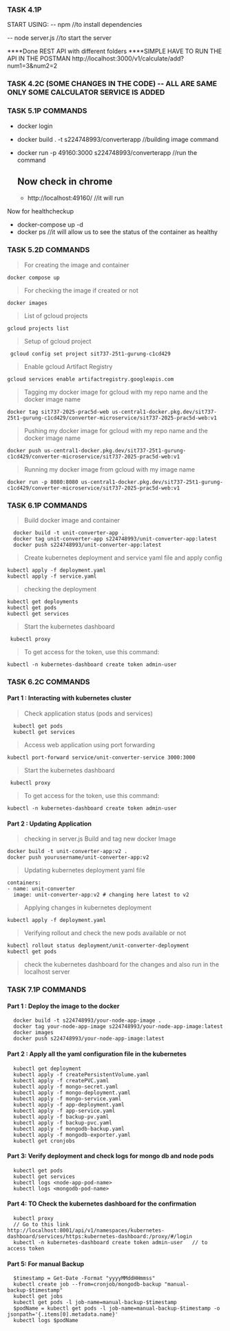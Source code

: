 ### TASK 4.1P
START USING:
 -- npm //to install dependencies

 -- node server.js //to start the server

 ****Done REST API with different folders
 ****SIMPLE HAVE TO RUN THE API IN THE POSTMAN
http://localhost:3000/v1/calculate/add?num1=3&num2=2 

### TASK 4.2C (SOME CHANGES IN THE CODE) -- ALL ARE SAME ONLY SOME CALCULATOR SERVICE IS ADDED

### TASK 5.1P COMMANDS
- docker login
- docker build . -t s224748993/converterapp //building image command
- docker run -p 49160:3000 s224748993/converterapp //run the command

  ## Now check in chrome
  - http://localhost:49160/  //it will run
 
 Now for healthcheckup
 - docker-compose up -d
 - docker ps //it will allow us to see the status of the container as healthy


### TASK 5.2D COMMANDS

 > For creating the image and container
  ```
  docker compose up  
  ```  

  > For checking the image if created or not
  ```
  docker images
  ```

  > List of gcloud projects
  ```
  gcloud projects list
  ```

  > Setup of gcloud project
  ```
   gcloud config set project sit737-25t1-gurung-c1cd429
  ```
  
  > Enable gcloud Artifact Registry
  ```
  gcloud services enable artifactregistry.googleapis.com
  ```

  > Tagging my docker image for gcloud with my repo name and the docker image name
  ```
  docker tag sit737-2025-prac5d-web us-central1-docker.pkg.dev/sit737-25t1-gurung-c1cd429/converter-microservice/sit737-2025-prac5d-web:v1
  ```

  > Pushing my docker image for gcloud with my repo name and the docker image name
  ```
  docker push us-central1-docker.pkg.dev/sit737-25t1-gurung-c1cd429/converter-microservice/sit737-2025-prac5d-web:v1
  ```

  > Running my docker image from gcloud with my image name
  ```
  docker run -p 8080:8080 us-central1-docker.pkg.dev/sit737-25t1-gurung-c1cd429/converter-microservice/sit737-2025-prac5d-web:v1
  ```


### TASK 6.1P COMMANDS

  > Build docker image and container
  ```
    docker build -t unit-converter-app .
    docker tag unit-converter-app s224748993/unit-converter-app:latest
    docker push s224748993/unit-converter-app:latest
  ```  

  > Create kubernetes deployment and service yaml file and apply config
  ```
  kubectl apply -f deployment.yaml
  kubectl apply -f service.yaml
  ```

  > checking the deployment
  ```
  kubectl get deployments
  kubectl get pods
  kubectl get services
  ```

  > Start the kubernetes dashboard
  ```
   kubectl proxy
  ```
  
  > To get access for the token, use this command:
  ```
  kubectl -n kubernetes-dashboard create token admin-user
  ```

### TASK 6.2C COMMANDS
  #### Part 1 : Interacting with kubernetes cluster
  > Check application status (pods and services)
  ```
    kubectl get pods
    kubectl get services
  ```  

  > Access web application using port forwarding 
  ```
  kubectl port-forward service/unit-converter-service 3000:3000
  ```

   > Start the kubernetes dashboard
  ```
   kubectl proxy
  ```
  
  > To get access for the token, use this command:
  ```
  kubectl -n kubernetes-dashboard create token admin-user
  ```

#### Part 2 : Updating Application
  > checking in server.js
  > Build and tag new docker Image
  ```
  docker build -t unit-converter-app:v2 .
  docker push yourusername/unit-converter-app:v2
  ```

  > Updating kubernetes deployment yaml file
  ```
  containers:
  - name: unit-converter
    image: unit-converter-app:v2 # changing here latest to v2
  ```

  > Applying changes in kubernetes deployment 
  ```
  kubectl apply -f deployment.yaml
  ```

  > Verifying rollout and check the new pods available or not
  ```
  kubectl rollout status deployment/unit-converter-deployment
  kubectl get pods 
  ```
  > check the kubernetes dashboard for the changes and also run in the localhost server

 
 ### TASK 7.1P COMMANDS
  #### Part 1 : Deploy the image to the docker
  > 
  ```
    docker build -t s224748993/your-node-app-image .
    docker tag your-node-app-image s224748993/your-node-app-image:latest
    docker images
    docker push s224748993/your-node-app-image:latest
  ```  

  #### Part 2 : Apply all the yaml configuration file in the kubernetes
  > 
  ```
    kubectl get deployment
    kubectl apply -f createPersistentVolume.yaml
    kubectl apply -f createPVC.yaml
    kubectl apply -f mongo-secret.yaml
    kubectl apply -f mongo-deployment.yaml
    kubectl apply -f mongo-service.yaml
    kubectl apply -f app-deployment.yaml
    kubectl apply -f app-service.yaml
    kubectl apply -f backup-pv.yaml
    kubectl apply -f backup-pvc.yaml
    kubectl apply -f mongodb-backup.yaml 
    kubectl apply -f mongodb-exporter.yaml
    kubectl get cronjobs
  ```  

 #### Part 3: Verify deployment and check logs for mongo db and node pods
  > 
  ```
    kubectl get pods
    kubectl get services
    kubectl logs <node-app-pod-name>
    kubectl logs <mongodb-pod-name> 
  ```  
  #### Part 4: TO Check the kubernetes dashboard for the confirmation
  > 
  ```
    kubectl proxy
    // Go to this link http://localhost:8001/api/v1/namespaces/kubernetes-dashboard/services/https:kubernetes-dashboard:/proxy/#/login
    kubectl -n kubernetes-dashboard create token admin-user   // to access token
  ```  

  #### Part 5: For manual Backup
  > 
  ```
    $timestamp = Get-Date -Format "yyyyMMddHHmmss"
    kubectl create job --from=cronjob/mongodb-backup "manual-backup-$timestamp"
    kubectl get jobs
    kubectl get pods -l job-name=manual-backup-$timestamp
    $podName = kubectl get pods -l job-name=manual-backup-$timestamp -o jsonpath='{.items[0].metadata.name}'
    kubectl logs $podName
  ```  
